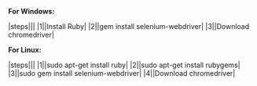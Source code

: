 
**For Windows:**

|steps|||
|1||Install Ruby|
|2||gem install selenium-webdriver|
|3||Download chromedriver|

**For Linux:**

|steps|||
|1||sudo apt-get install ruby|
|2||sudo apt-get install rubygems|
|3||sudo gem install selenium-webdriver|
|4||Download chromedriver|
